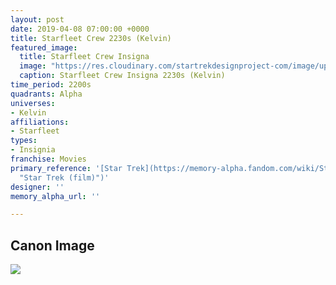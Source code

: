 ```yaml
---
layout: post
date: 2019-04-08 07:00:00 +0000
title: Starfleet Crew 2230s (Kelvin)
featured_image:
  title: Starfleet Crew Insigna
  image: "https://res.cloudinary.com/startrekdesignproject-com/image/upload/v1554862854/StarfleetCrew2230s.png"
  caption: Starfleet Crew Insigna 2230s (Kelvin)
time_period: 2200s
quadrants: Alpha
universes:
- Kelvin
affiliations:
- Starfleet
types:
- Insignia
franchise: Movies
primary_reference: '[Star Trek](https://memory-alpha.fandom.com/wiki/Star_Trek_(film)
  "Star Trek (film)")'
designer: ''
memory_alpha_url: ''

---
```

## Canon Image

![](https://res.cloudinary.com/startrekdesignproject-com/image/upload/v1554749241/StarfleetCrew2230s1.jpg)